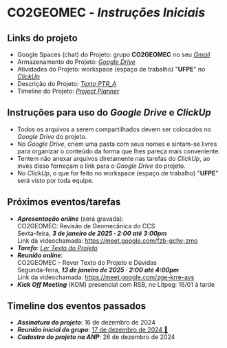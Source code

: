 # CO2GEOMEC - _Instruções Iniciais_

## Links do projeto

- Google Spaces (chat) do Projeto: grupo **CO2GEOMEC** no seu [_Gmail_](https://mail.google.com)
- Armazenamento do Projeto: [_Google Drive_](https://drive.google.com/drive/folders/1bnAS0k8Qox168uWEIDjhjRAzXIOS6wKC?usp=sharing)   
- Atividades do Projeto: workspace (espaço de trabalho) "**UFPE**" no [_ClickUp_](https://app.clickup.com/9011820040/v/dc/8cjaxg8-631)
- Descrição do Projeto: [_Texto PTR_A_](https://drive.google.com/file/d/1syqVNwVyqjv6zZviPp5RVXJs9Trtkdgu/view?usp=sharing)
- Timeline do Projeto: [_Project Planner_](https://1drv.ms/x/s!AmWLYhr2qxfrrCn0LjTe1OK6QcWw?e=pqGGu7)

## Instruções para uso do _Google Drive_ e _ClickUp_

- Todos os arquivos a serem compartilhados devem ser colocados no _Google Drive_ do projeto.
- No _Google Drive_, criem uma pasta com seus nomes e sintam-se livres para organizar o conteúdo da forma que lhes pareça mais conveniente.
- Tentem não anexar arquivos diretamente nas tarefas do _ClickUp_, ao invés disso forneçam o link para o _Google Drive_ do projeto.
- No _ClickUp_, o que for feito no workspace (espaço de trabalho) "**UFPE**" será visto por toda equipe.

## Próximos eventos/tarefas

- **_Apresentação online_** (será gravada):  
CO2GEOMEC: Revisão de Geomecânica do CCS  
Sexta-feira, **_3 de janeiro de 2025 · 2:00 até 3:00pm_**  
Link da videochamada: https://meet.google.com/fzb-gchy-zmo  
- **_Tarefa_**: [_Ler Texto do Projeto_](https://drive.google.com/file/d/1syqVNwVyqjv6zZviPp5RVXJs9Trtkdgu/view?usp=sharing)
- **_Reunião online_**:  
CO2GEOMEC - Rever Texto do Projeto e Dúvidas  
Segunda-feira, **_13 de janeiro de 2025 · 2:00 até 4:00pm_**  
Link da videochamada: https://meet.google.com/zge-krre-avs  
- **_Kick Off Meeting_** (KOM) presencial com RSB, no Litpeg:  16/01 à tarde

## Timeline dos eventos passados

- **_Assinatura do projeto_**:  16 de dezembro de 2024
- **_Reunião inicial do grupo_**: [17 de dezembro de 2024 🎦](https://drive.google.com/file/d/1glmBLuCuaX_5ImndiO61oy2IkuwGmxGx/view?usp=sharing)
- **_Cadastro do projeto na ANP_**: 26 de dezembro de 2024

